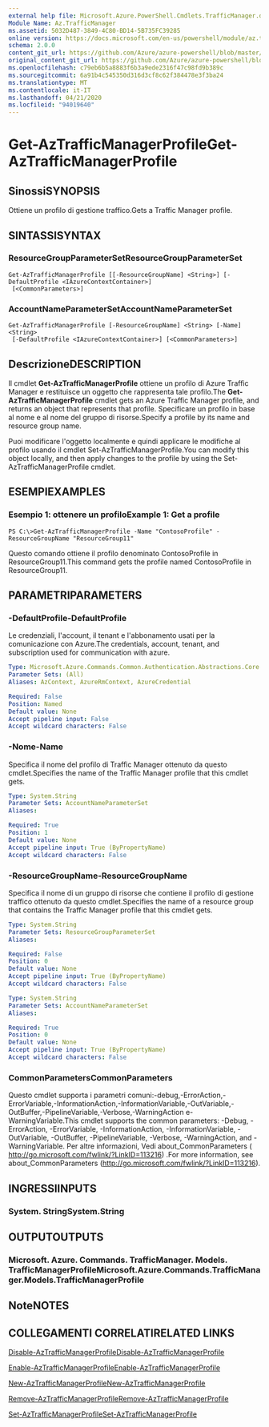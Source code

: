 ```yaml
---
external help file: Microsoft.Azure.PowerShell.Cmdlets.TrafficManager.dll-Help.xml
Module Name: Az.TrafficManager
ms.assetid: 5032D487-3849-4C80-BD14-5B735FC39285
online version: https://docs.microsoft.com/en-us/powershell/module/az.trafficmanager/get-aztrafficmanagerprofile
schema: 2.0.0
content_git_url: https://github.com/Azure/azure-powershell/blob/master/src/TrafficManager/TrafficManager/help/Get-AzTrafficManagerProfile.md
original_content_git_url: https://github.com/Azure/azure-powershell/blob/master/src/TrafficManager/TrafficManager/help/Get-AzTrafficManagerProfile.md
ms.openlocfilehash: c79eb6b5a8883f6b3a9ede2316f47c98fd9b389c
ms.sourcegitcommit: 6a91b4c545350d316d3cf8c62f384478e3f3ba24
ms.translationtype: MT
ms.contentlocale: it-IT
ms.lasthandoff: 04/21/2020
ms.locfileid: "94019640"
---
```

# <span data-ttu-id="bb83a-101">Get-AzTrafficManagerProfile</span><span class="sxs-lookup"><span data-stu-id="bb83a-101">Get-AzTrafficManagerProfile</span></span>

## <span data-ttu-id="bb83a-102">Sinossi</span><span class="sxs-lookup"><span data-stu-id="bb83a-102">SYNOPSIS</span></span>
<span data-ttu-id="bb83a-103">Ottiene un profilo di gestione traffico.</span><span class="sxs-lookup"><span data-stu-id="bb83a-103">Gets a Traffic Manager profile.</span></span>

## <span data-ttu-id="bb83a-104">SINTASSI</span><span class="sxs-lookup"><span data-stu-id="bb83a-104">SYNTAX</span></span>

### <span data-ttu-id="bb83a-105">ResourceGroupParameterSet</span><span class="sxs-lookup"><span data-stu-id="bb83a-105">ResourceGroupParameterSet</span></span>
```
Get-AzTrafficManagerProfile [[-ResourceGroupName] <String>] [-DefaultProfile <IAzureContextContainer>]
 [<CommonParameters>]
```

### <span data-ttu-id="bb83a-106">AccountNameParameterSet</span><span class="sxs-lookup"><span data-stu-id="bb83a-106">AccountNameParameterSet</span></span>
```
Get-AzTrafficManagerProfile [-ResourceGroupName] <String> [-Name] <String>
 [-DefaultProfile <IAzureContextContainer>] [<CommonParameters>]
```

## <span data-ttu-id="bb83a-107">Descrizione</span><span class="sxs-lookup"><span data-stu-id="bb83a-107">DESCRIPTION</span></span>
<span data-ttu-id="bb83a-108">Il cmdlet **Get-AzTrafficManagerProfile** ottiene un profilo di Azure Traffic Manager e restituisce un oggetto che rappresenta tale profilo.</span><span class="sxs-lookup"><span data-stu-id="bb83a-108">The **Get-AzTrafficManagerProfile** cmdlet gets an Azure Traffic Manager profile, and returns an object that represents that profile.</span></span>
<span data-ttu-id="bb83a-109">Specificare un profilo in base al nome e al nome del gruppo di risorse.</span><span class="sxs-lookup"><span data-stu-id="bb83a-109">Specify a profile by its name and resource group name.</span></span>

<span data-ttu-id="bb83a-110">Puoi modificare l'oggetto localmente e quindi applicare le modifiche al profilo usando il cmdlet Set-AzTrafficManagerProfile.</span><span class="sxs-lookup"><span data-stu-id="bb83a-110">You can modify this object locally, and then apply changes to the profile by using the Set-AzTrafficManagerProfile cmdlet.</span></span>

## <span data-ttu-id="bb83a-111">ESEMPI</span><span class="sxs-lookup"><span data-stu-id="bb83a-111">EXAMPLES</span></span>

### <span data-ttu-id="bb83a-112">Esempio 1: ottenere un profilo</span><span class="sxs-lookup"><span data-stu-id="bb83a-112">Example 1: Get a profile</span></span>
```
PS C:\>Get-AzTrafficManagerProfile -Name "ContosoProfile" -ResourceGroupName "ResourceGroup11"
```

<span data-ttu-id="bb83a-113">Questo comando ottiene il profilo denominato ContosoProfile in ResourceGroup11.</span><span class="sxs-lookup"><span data-stu-id="bb83a-113">This command gets the profile named ContosoProfile in ResourceGroup11.</span></span>

## <span data-ttu-id="bb83a-114">PARAMETRI</span><span class="sxs-lookup"><span data-stu-id="bb83a-114">PARAMETERS</span></span>

### <span data-ttu-id="bb83a-115">-DefaultProfile</span><span class="sxs-lookup"><span data-stu-id="bb83a-115">-DefaultProfile</span></span>
<span data-ttu-id="bb83a-116">Le credenziali, l'account, il tenant e l'abbonamento usati per la comunicazione con Azure.</span><span class="sxs-lookup"><span data-stu-id="bb83a-116">The credentials, account, tenant, and subscription used for communication with azure.</span></span>

```yaml
Type: Microsoft.Azure.Commands.Common.Authentication.Abstractions.Core.IAzureContextContainer
Parameter Sets: (All)
Aliases: AzContext, AzureRmContext, AzureCredential

Required: False
Position: Named
Default value: None
Accept pipeline input: False
Accept wildcard characters: False
```

### <span data-ttu-id="bb83a-117">-Nome</span><span class="sxs-lookup"><span data-stu-id="bb83a-117">-Name</span></span>
<span data-ttu-id="bb83a-118">Specifica il nome del profilo di Traffic Manager ottenuto da questo cmdlet.</span><span class="sxs-lookup"><span data-stu-id="bb83a-118">Specifies the name of the Traffic Manager profile that this cmdlet gets.</span></span>

```yaml
Type: System.String
Parameter Sets: AccountNameParameterSet
Aliases:

Required: True
Position: 1
Default value: None
Accept pipeline input: True (ByPropertyName)
Accept wildcard characters: False
```

### <span data-ttu-id="bb83a-119">-ResourceGroupName</span><span class="sxs-lookup"><span data-stu-id="bb83a-119">-ResourceGroupName</span></span>
<span data-ttu-id="bb83a-120">Specifica il nome di un gruppo di risorse che contiene il profilo di gestione traffico ottenuto da questo cmdlet.</span><span class="sxs-lookup"><span data-stu-id="bb83a-120">Specifies the name of a resource group that contains the Traffic Manager profile that this cmdlet gets.</span></span>

```yaml
Type: System.String
Parameter Sets: ResourceGroupParameterSet
Aliases:

Required: False
Position: 0
Default value: None
Accept pipeline input: True (ByPropertyName)
Accept wildcard characters: False
```

```yaml
Type: System.String
Parameter Sets: AccountNameParameterSet
Aliases:

Required: True
Position: 0
Default value: None
Accept pipeline input: True (ByPropertyName)
Accept wildcard characters: False
```

### <span data-ttu-id="bb83a-121">CommonParameters</span><span class="sxs-lookup"><span data-stu-id="bb83a-121">CommonParameters</span></span>
<span data-ttu-id="bb83a-122">Questo cmdlet supporta i parametri comuni:-debug,-ErrorAction,-ErrorVariable,-InformationAction,-InformationVariable,-OutVariable,-OutBuffer,-PipelineVariable,-Verbose,-WarningAction e-WarningVariable.</span><span class="sxs-lookup"><span data-stu-id="bb83a-122">This cmdlet supports the common parameters: -Debug, -ErrorAction, -ErrorVariable, -InformationAction, -InformationVariable, -OutVariable, -OutBuffer, -PipelineVariable, -Verbose, -WarningAction, and -WarningVariable.</span></span> <span data-ttu-id="bb83a-123">Per altre informazioni, Vedi about_CommonParameters ( http://go.microsoft.com/fwlink/?LinkID=113216) .</span><span class="sxs-lookup"><span data-stu-id="bb83a-123">For more information, see about_CommonParameters (http://go.microsoft.com/fwlink/?LinkID=113216).</span></span>

## <span data-ttu-id="bb83a-124">INGRESSI</span><span class="sxs-lookup"><span data-stu-id="bb83a-124">INPUTS</span></span>

### <span data-ttu-id="bb83a-125">System. String</span><span class="sxs-lookup"><span data-stu-id="bb83a-125">System.String</span></span>

## <span data-ttu-id="bb83a-126">OUTPUT</span><span class="sxs-lookup"><span data-stu-id="bb83a-126">OUTPUTS</span></span>

### <span data-ttu-id="bb83a-127">Microsoft. Azure. Commands. TrafficManager. Models. TrafficManagerProfile</span><span class="sxs-lookup"><span data-stu-id="bb83a-127">Microsoft.Azure.Commands.TrafficManager.Models.TrafficManagerProfile</span></span>

## <span data-ttu-id="bb83a-128">Note</span><span class="sxs-lookup"><span data-stu-id="bb83a-128">NOTES</span></span>

## <span data-ttu-id="bb83a-129">COLLEGAMENTI CORRELATI</span><span class="sxs-lookup"><span data-stu-id="bb83a-129">RELATED LINKS</span></span>

[<span data-ttu-id="bb83a-130">Disable-AzTrafficManagerProfile</span><span class="sxs-lookup"><span data-stu-id="bb83a-130">Disable-AzTrafficManagerProfile</span></span>](./Disable-AzTrafficManagerProfile.md)

[<span data-ttu-id="bb83a-131">Enable-AzTrafficManagerProfile</span><span class="sxs-lookup"><span data-stu-id="bb83a-131">Enable-AzTrafficManagerProfile</span></span>](./Enable-AzTrafficManagerProfile.md)

[<span data-ttu-id="bb83a-132">New-AzTrafficManagerProfile</span><span class="sxs-lookup"><span data-stu-id="bb83a-132">New-AzTrafficManagerProfile</span></span>](./New-AzTrafficManagerProfile.md)

[<span data-ttu-id="bb83a-133">Remove-AzTrafficManagerProfile</span><span class="sxs-lookup"><span data-stu-id="bb83a-133">Remove-AzTrafficManagerProfile</span></span>](./Remove-AzTrafficManagerProfile.md)

[<span data-ttu-id="bb83a-134">Set-AzTrafficManagerProfile</span><span class="sxs-lookup"><span data-stu-id="bb83a-134">Set-AzTrafficManagerProfile</span></span>](./Set-AzTrafficManagerProfile.md)


